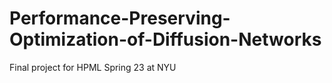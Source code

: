 # Performance-Preserving-Optimization-of-Diffusion-Networks
Final project for HPML Spring 23 at NYU

